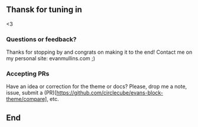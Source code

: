## Thansk for tuning in
<3

### Questions or feedback? 
Thanks for stopping by and congrats on making it to the end! Contact me on my personal site: evanmullins.com ;)

### Accepting PRs
Have an idea or correction for the theme or docs? Please, drop me a note, issue, submit a (PR)[https://github.com/circlecube/evans-block-theme/compare], etc.

## End